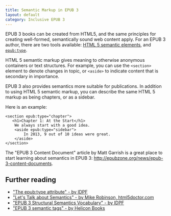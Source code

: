 ```yaml
---
title: Semantic Markup in EPUB 3
layout: default
category: Inclusive EPUB 3
---
```


EPUB 3 books can be created from HTML5, and the same principles for creating well-formed, semantically sound web content apply. For an EPUB 3 author, there are two tools available: <a href="https://developer.mozilla.org/en/docs/Web/HTML/Element" class="link-external">HTML 5 semantic elements</a>, and <a href="http://www.idpf.org/accessibility/guidelines/content/semantics/epub-type.php" class="link-external">`epub:type`</a>.

HTML 5 semantic markup gives meaning to otherwise anonymous containers or text structures. For example, you can use the `<section>` element to denote changes in topic, or `<aside>` to indicate content that is secondary in importance.

EPUB 3 also provides semantics more suitable for publications. In addition to using HTML 5 semantic markup, you can describe the same HTML 5 markup as being chapters, or as a sidebar.

Here is an example:

```
<section epub:type="chapter">
   <h1>Chapter 1: At the Start</h1>
    We always start with a good idea.
    <aside epub:type="sidebar">
        In 2013, 9 out of 10 ideas were great.
    </aside>
</section>
```

The "EPUB 3 Content Document" article by Matt Garrish is a great place to start learning about semantics in EPUB 3:  <a href="http://epubzone.org/news/epub-3-content-documents" class="link-external">http://epubzone.org/news/epub-3-content-documents</a>.

## Further reading ##

* <a href="http://www.idpf.org/accessibility/guidelines/content/semantics/epub-type.php" class="link-external">"The epub:type attribute" - by IDPF</a>
* <a href="http://html5doctor.com/lets-talk-about-semantics/" class="link-external"> "Let's Talk about Semantics" - by Mike Robinson, html5doctor.com</a>
* <a href="http://www.idpf.org/epub/vocab/structure/" class="link-external"> "EPUB 3 Structural Semantics Vocabulary" - by IDPF</a>
* <a href="http://www.heliconbooks.com/article/epub3sem" class="link-external"> "EPUB 3 semantic tags" - by Helicon Books</a>
